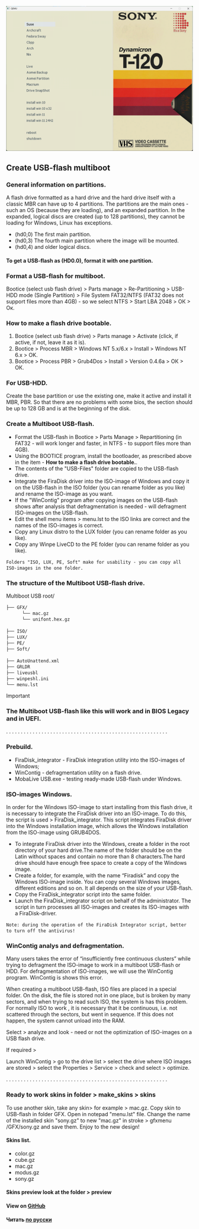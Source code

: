 <img width="830px" src="preview/pre_sony.png">

## Create USB-flash multiboot

### General information on partitions.

A flash drive formatted as a hard drive and the hard drive itself with a classic MBR can have up to 4 partitions. The partitions are the main ones - such an OS (because they are loading), and an expanded partition. In the expanded, logical discs are created (up to 128 partitions), they cannot be loading for Windows, Linux has exceptions.

- (hd0,0) The first main partition. 
- (hd0,3) The fourth main partition where the image will be mounted. 
- (hd0,4) and older logical discs.

#### To get a USB-flash as (HD0.0), format it with one partition.

### Format a USB-flash for multiboot.

Bootice (select usb flash drive) > Parts manage > Re-Partitioning > USB-HDD mode (Single Partition) > File System FAT32/NTFS (FAT32 does not support files more than 4GB) - so we select NTFS > Start LBA 2048 > ОК > Ок.

### How to make a flash drive bootable.

1) Bootice (select usb flash drive) > Parts manage > Activate (click, if active, if not, leave it as it is).
2) Bootice > Process MBR > Windows NT 5.x/6.x > Install > Windows NT 6.x > OK.
3) Bootice > Process PBR > Grub4Dos > Install > Version 0.4.6а > ОК > ОК.

### For USB-HDD.

Create the base partition or use the existing one, make it active and install it MBR, PBR. So that there are no problems with some bios, the section should be up to 128 GB and is at the beginning of the disk.

### Create a Multiboot USB-flash.
 
- Format the USB-flash in Bootice > Parts Manage > Repartitioning (in FAT32 - will work longer and faster, in NTFS - to support files more than 4GB).
- Using the BOOTICE program, install the bootloader, as prescribed above in the item - **How to make a flash drive bootable.**.
- The contents of the "USB-Files" folder are copied to the USB-flash drive.
- Integrate the FiraDisk driver into the ISO-image of Windows and copy it on the USB-flash in the ISO folder (you can rename folder as you like) and rename the ISO-image as you want.
- If the "WinContig" program after copying images on the USB-flash shows after analysis that defragmentation is needed - will defragment ISO-images on the USB-flash.
- Edit the shell menu items > menu.lst to the ISO links are correct and the names of the ISO-images is correct.
- Copy any Linux distro to the LUX folder (you can rename folder as you like).
- Copy any Winpe LiveCD to the PE folder (you can rename folder as you like).

```
Folders "ISO, LUX, PE, Soft" make for usability - you can copy all ISO-images in the one folder.
```

### The structure of the Multiboot USB-flash drive.

Multiboot USB root/ 

    ├── GFX/                                    
          └── mac.gz                                
          └── unifont.hex.gz  
          
    ├── ISO/                                    
    ├── LUX/                                   
    ├── PE/                                    
    ├── Soft/  
    
    ├── AutoUnattend.xml  
    ├── GRLDR    
    ├── liveusbl  
    ├── winpeshl.ini                     
    └── menu.lst             

  > [!IMPORTANT]
  > ### The Multiboot USB-flash like this will work and in BIOS Legacy and in UEFI.

. . . . . . . . . . . . . . . . . . . . . . . . . . . . . . . . . . . . . . . . . . . . . . . . . . . . . . .

 ### Prebuild.

- FiraDisk_integrator - FiraDisk integration utility into the ISO-images of Windows;
- WinContig - defragmentation utility on a flash drive.
- MobaLive USB.exe - testing ready-made USB-flash under Windows.

### ISO-images Windows.

In order for the Windows ISO-image to start installing from this flash drive, it is necessary to integrate the FiraDisk driver into an ISO-image. 
To do this, the script is used > FiraDisk_integrator.
This script integrates FiraDisk driver into the Windows installation image, which allows the Windows installation from the ISO-image using GRUB4DOS.

- To integrate FiraDisk driver into the Windows, create a folder in the root directory of your hard drive.The name of the folder should be on the Latin without spaces and contain no more than 8 characters.The hard drive should have enough free space to create a copy of the Windows image.
- Create a folder, for example, with the name “Firadisk” and copy the Windows ISO-image inside. You can copy several Windows images, different editions and so on. It all depends on the size of your USB-flash.
- Copy the FiraDisk_integrator script into the same folder.
- Launch the FiraDisk_integrator script on behalf of the administrator. The script in turn processes all ISO-images and creates its ISO-images with a FiraDisk-driver.

```
Note: during the operation of the FiraDisk Integrator script, better to turn off the antivirus!
```
### WinContig analys and defragmentation.

Many users takes the error of “insufficiently free continuous clusters” while trying to defragment the ISO-image to work in a multiboot USB-flash or HDD. For defragmentation of ISO-images, we will use the WinContig program. WinContig is shows this error.

When creating a multiboot USB-flash, ISO files are placed in a special folder. On the disk, the file is stored not in one place, but is broken by many sectors, and when trying to read such ISO, the system is has this problem. For normally ISO to work , it is necessary that it be continuous, i.e. not scattered through the sectors, but went in sequence. If this does not happen, the system cannot unload into the RAM. 

Select > analyze and look - need or not the optimization of ISO-images on a USB flash drive. 

If required >

Launch WinContig > go to the drive list > select the drive where ISO images are stored > select the Properties > Service > check and select > optimize.

. . . . . . . . . . . . . . . . . . . . . . . . . . . . . . . . . . . . . . . . . . . . . . . . . . . . . . .

### Ready to work skins in folder > make_skins > skins

To use another skin, take any skin> for example > mac.gz.
Copy skin to USB-flash in folder GFX.
Open in notepad "menu.lst" file.
Change the name of the installed skin "sony.gz" to new "mac.gz" in stroke > gfxmenu /GFX/sony.gz and save them.
Enjoy to the new design!

#### Skins list.

- color.gz
- cube.gz
- mac.gz
- modus.gz
- sony.gz

#### Skins preview look at the folder > preview

#### View on [GitHub](https://github.com/yojeero/usb_multiboot)

#### Читать [по русски](https://github.com/yojeero/usb_multiboot/blob/main/README_Ru.md)